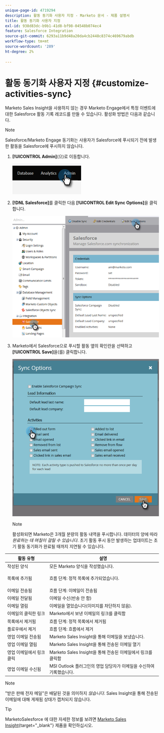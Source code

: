 ```yaml
---
unique-page-id: 4719294
description: 활동 동기화 사용자 지정 - Marketo 문서 - 제품 설명서
title: 활동 동기화 사용자 지정
exl-id: 938d83dc-b9b1-41d8-bf98-04548b074ec4
feature: Salesforce Integration
source-git-commit: 6293a11b9d48a20da4cb2448c8374c469679abdb
workflow-type: tm+mt
source-wordcount: '289'
ht-degree: 2%

---
```


# 활동 동기화 사용자 지정 {#customize-activities-sync}

Marketo Sales Insight을 사용하지 않는 경우 Marketo Engage에서 특정 이벤트에 대한 Salesforce 활동 기록 레코드를 만들 수 있습니다. 활성화 방법은 다음과 같습니다.

>[!NOTE]
>
>Salesforce/Marketo Engage 동기화는 사용자가 Salesforce에 푸시되기 전에 발생한 활동을 Salesforce에 푸시하지 않습니다.

1. **[!UICONTROL Admin]**(으)로 이동합니다.

   ![](assets/customize-activities-sync-1.png)

1. **[!DNL Salesforce]**&#x200B;를 클릭한 다음 **[!UICONTROL Edit Sync Options]**&#x200B;을 클릭합니다.

   ![](assets/two-1.png)

1. Marketo에서 Salesforce으로 푸시할 활동 옆의 확인란을 선택하고 **[!UICONTROL Save]**&#x200B;을(를) 클릭합니다.

   ![](assets/three-1.png)

   >[!NOTE]
   >
   >활성화되면 Marketo은 3개월 분량의 활동 내역을 푸시합니다. 데이터의 양에 따라 _완료하는 데 며칠이 걸릴 수 있습니다_. 초기 활동 푸시 동안 발생하는 업데이트는 초기 활동 동기화가 완료될 때까지 지연될 수 있습니다.

<table> 
 <colgroup> 
  <col> 
  <col> 
 </colgroup> 
 <thead> 
  <tr> 
   <th>활동 유형</th> 
   <th>설명</th> 
  </tr> 
 </thead> 
 <tbody> 
  <tr> 
   <td>작성된 양식</td> 
   <td>모든 Marketo 양식을 작성했습니다.</td> 
  </tr> 
  <tr> 
   <td>목록에 추가됨</td> 
   <td><p>흐름 단계: 정적 목록에 추가되었습니다.</p></td> 
  </tr> 
  <tr> 
   <td>이메일 전송됨</td> 
   <td>흐름 단계: 이메일이 전송됨</td> 
  </tr> 
  <tr> 
   <td>이메일 전달됨</td> 
   <td>이메일 수신(반송 안 함)</td> 
  </tr> 
  <tr> 
   <td>이메일 열림</td> 
   <td>이메일을 열었습니다(이미지를 차단하지 않음).</td> 
  </tr> 
  <tr> 
   <td>이메일의 클릭한 링크</td> 
   <td>Marketo에서 보낸 이메일의 링크를 클릭함</td> 
  </tr> 
  <tr> 
   <td>목록에서 제거됨</td> 
   <td>흐름 단계: 정적 목록에서 제거됨</td> 
  </tr> 
  <tr> 
   <td>플로우에서 제거</td> 
   <td>흐름 단계: 흐름에서 제거</td> 
  </tr> 
  <tr> 
   <td>영업 이메일 전송됨</td> 
   <td>Marketo Sales Insight을 통해 이메일을 보냈습니다.</td> 
  </tr> 
  <tr> 
   <td>영업 이메일 열림</td> 
   <td>Marketo Sales Insight을 통해 전송된 이메일 열기</td> 
  </tr> 
  <tr> 
   <td>영업 이메일에서 링크 클릭</td> 
   <td>Marketo Sales Insight을 통해 전송된 이메일에서 링크를 클릭함</td> 
  </tr> 
  <tr> 
   <td>영업 이메일 수신됨</td> 
   <td>MSI Outlook 플러그인의 영업 담당자가 이메일을 수신하여 기록했습니다.</td> 
  </tr> 
 </tbody> 
</table>

>[!NOTE]
>
>&quot;받은 판매 전자 메일&quot;은 배달된 것을 의미하지 _않습니다_. Sales Insight을 통해 전송된 이메일에 대해 게재됨 상태가 캡처되지 않습니다.

>[!TIP]
>
>MarketoSalesforce 에 대한 자세한 정보를 보려면 [Marketo Sales Insight](/help/marketo/product-docs/marketo-sales-insight/msi-for-salesforce/installation/install-marketo-sales-insight-package-in-salesforce-appexchange.md){target="_blank"} 제품을 확인하십시오.
